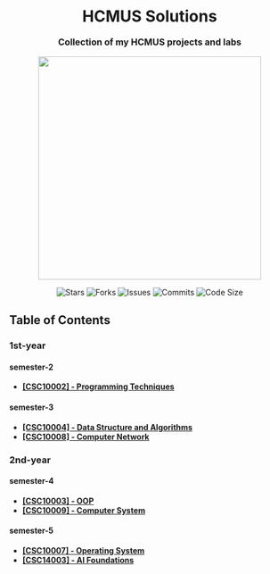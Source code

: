 <h1 align="center">HCMUS Solutions</h1>
<p align="center" style="font-size:16px"><strong>Collection of my HCMUS projects and labs</strong></p>
<p align="center">  
  <img src="https://raw.githubusercontent.com/catppuccin/catppuccin/main/assets/palette/macchiato.png" width="400" />
</p>

<p align="center">
  <img alt="Stars" src="https://badgen.net/github/stars/yuran1811/hcmus-solutions">
  <img alt="Forks" src="https://badgen.net/github/forks/yuran1811/hcmus-solutions">
  <img alt="Issues" src="https://badgen.net/github/issues/yuran1811/hcmus-solutions">
  <img alt="Commits" src="https://badgen.net/github/commits/yuran1811/hcmus-solutions">
  <img alt="Code Size" src="https://img.shields.io/github/languages/code-size/yuran1811/hcmus-solutions">
</p>

## Table of Contents

### 1st-year

#### semester-2

- [**[CSC10002] - Programming Techniques**](programming-techniques/)

#### semester-3

- [**[CSC10004] - Data Structure and Algorithms**](dsa/)
- [**[CSC10008] - Computer Network**](computer-network/)

### 2nd-year

#### semester-4

- [**[CSC10003] - OOP**](oop/)
- [**[CSC10009] - Computer System**](computer-system/)

#### semester-5

- [**[CSC10007] - Operating System**](os/)
- [**[CSC14003] - AI Foundations**](ai-foundations/)
